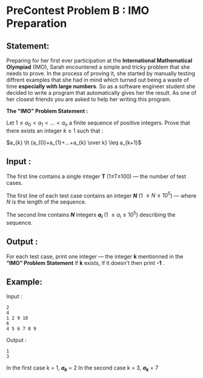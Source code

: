 
#  PreContest Problem B : IMO Preparation

##  Statement:

Preparing for her first ever participation at the **International Mathematical Olympiad** (IMO), Sarah encountered a simple and tricky problem that she needs to prove.
In the process of proving it, she started by manually testing diffrent examples that she had in mind which turned out being a waste of time **especially with large numbers**. So as a software engineer student she decided to write a program that automatically gives her the result.
As one of her closest friends you are asked to help her writing this program.

**The "IMO" Problem Statement :** 

Let $1 \leq a_{0} \lt a_{1} \lt ... \lt a_{n}$  a finite sequence of positive integers.
Prove that there exists an integer $k \geq 1$ such that :

$a_{k} \lt {a_{0}+a_{1}+...+a_{k} \over k} \leq a_{k+1}$


##  Input :

The first line contains a single integer **T** (1≤T≤100) — the number of test cases.

The first line of each test case contains an integer **$N$** (1 $\leq N \leq 10^5$) — where $N$ is the length of the sequence.

The second line contains **$N$** integers **$a_{i}$** (1 $\leq a_{i} \leq 10^5$) describing the sequence.

##  Output :

For each test case, print one integer — the integer **k** mentionned in the **“IMO” Problem Statement** if **k** exists, if it doesn't then print **-1** .

##  Example:

Input :

```
2
4
1 2 9 10
6
4 5 6 7 8 9
```

Output :

```
1
3
```

In the first case k = 1, **$a_{k}$** = 2
In the second case k = 3, **$a_{k}$** = 7
